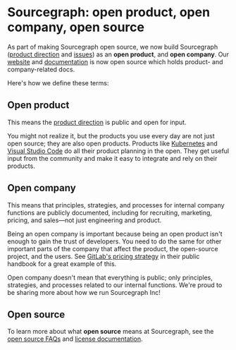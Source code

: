 # Sourcegraph: open product, open company, open source

As part of making Sourcegraph open source, we now build Sourcegraph ([product direction](../direction/index.md) and [issues](http://github.com/sourcegraph/sourcegraph/issues/)) as an **open product**, and **open company**. Our [website](https://github.com/sourcegraph/about) and [documentation](https://github.com/sourcegraph/sourcegraph/tree/master/doc) is now open source  which holds product- and company-related docs.

Here's how we define these terms:

## Open product

This means the [product direction](../direction/index.md) is public and open for input.

You might not realize it, but the products you use every day are not just open source; they are also open products. Products like [Kubernetes](https://github.com/kubernetes/kubernetes/milestones?direction=asc&sort=due_date) and [Visual Studio Code](https://github.com/Microsoft/vscode/wiki/Iteration-Plans) do all their product planning in the open. They get useful input from the community and make it easy to integrate and rely on their products.

## Open company

This means that principles, strategies, and processes for internal company functions are publicly documented, including for recruiting, marketing, pricing, and sales—not just engineering and product.

Being an open company is important because being an open product isn't enough to gain the trust of developers. You need to do the same for other important parts of the company that affect the product, the open-source project, and the users. See [GitLab's pricing strategy](https://about.gitlab.com/handbook/product/pricing/) in their public handbook for a great example of this.

Open company doesn't mean that everything is public; only principles, strategies, and processes related to our internal functions. We're proud to be sharing more about how we run Sourcegraph Inc!

## Open source

To learn more about what **open source** means at Sourcegraph, see the [open source FAQs](../community/faq.md) and [license documentation](https://github.com/sourcegraph/sourcegraph#license).
